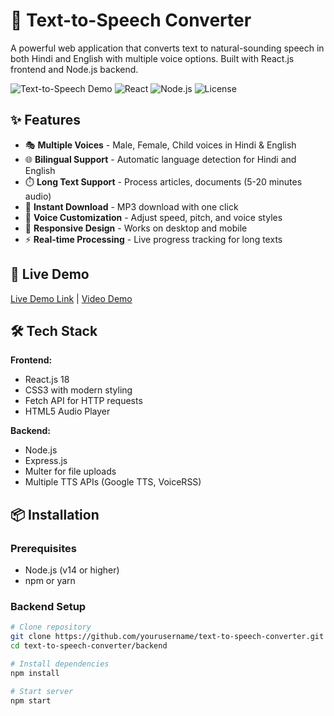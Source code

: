 # 🎵 Text-to-Speech Converter

A powerful web application that converts text to natural-sounding speech in both Hindi and English with multiple voice options. Built with React.js frontend and Node.js backend.

![Text-to-Speech Demo](https://img.shields.io/badge/Text--To--Speech-Converter-blue)
![React](https://img.shields.io/badge/React-18.2.0-61dafb)
![Node.js](https://img.shields.io/badge/Node.js-Express-green)
![License](https://img.shields.io/badge/License-MIT-yellow)

## ✨ Features

- 🎭 **Multiple Voices** - Male, Female, Child voices in Hindi & English
- 🌐 **Bilingual Support** - Automatic language detection for Hindi and English
- ⏱️ **Long Text Support** - Process articles, documents (5-20 minutes audio)
- 💾 **Instant Download** - MP3 download with one click
- 🎨 **Voice Customization** - Adjust speed, pitch, and voice styles
- 📱 **Responsive Design** - Works on desktop and mobile
- ⚡ **Real-time Processing** - Live progress tracking for long texts

## 🚀 Live Demo

[Live Demo Link](#) | [Video Demo](#)

## 🛠️ Tech Stack

**Frontend:**
- React.js 18
- CSS3 with modern styling
- Fetch API for HTTP requests
- HTML5 Audio Player

**Backend:**
- Node.js
- Express.js
- Multer for file uploads
- Multiple TTS APIs (Google TTS, VoiceRSS)

## 📦 Installation

### Prerequisites
- Node.js (v14 or higher)
- npm or yarn

### Backend Setup
```bash
# Clone repository
git clone https://github.com/yourusername/text-to-speech-converter.git
cd text-to-speech-converter/backend

# Install dependencies
npm install

# Start server
npm start
